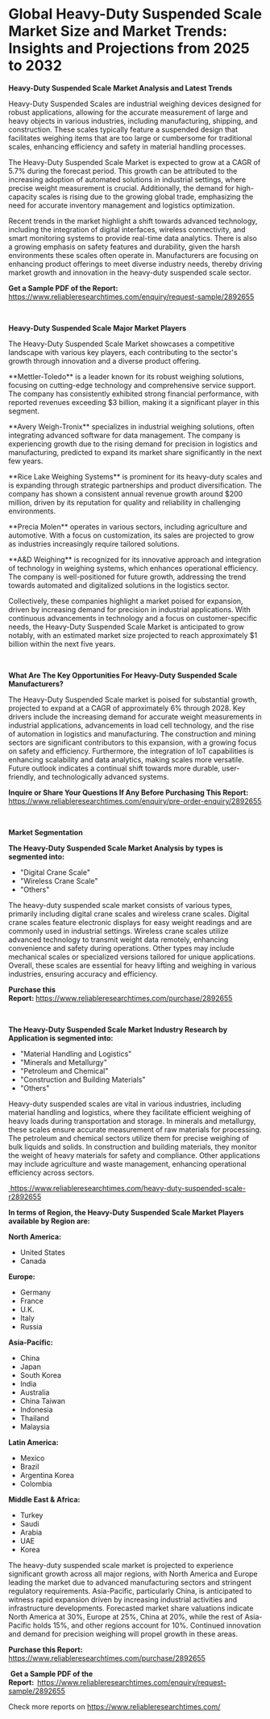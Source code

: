<p><h1>Global Heavy-Duty Suspended Scale Market Size and Market Trends: Insights and Projections from 2025 to 2032</h1></p><p><strong>Heavy-Duty Suspended Scale Market Analysis and Latest Trends</strong></p>
<p><p>Heavy-Duty Suspended Scales are industrial weighing devices designed for robust applications, allowing for the accurate measurement of large and heavy objects in various industries, including manufacturing, shipping, and construction. These scales typically feature a suspended design that facilitates weighing items that are too large or cumbersome for traditional scales, enhancing efficiency and safety in material handling processes.</p><p>The Heavy-Duty Suspended Scale Market is expected to grow at a CAGR of 5.7% during the forecast period. This growth can be attributed to the increasing adoption of automated solutions in industrial settings, where precise weight measurement is crucial. Additionally, the demand for high-capacity scales is rising due to the growing global trade, emphasizing the need for accurate inventory management and logistics optimization.</p><p>Recent trends in the market highlight a shift towards advanced technology, including the integration of digital interfaces, wireless connectivity, and smart monitoring systems to provide real-time data analytics. There is also a growing emphasis on safety features and durability, given the harsh environments these scales often operate in. Manufacturers are focusing on enhancing product offerings to meet diverse industry needs, thereby driving market growth and innovation in the heavy-duty suspended scale sector.</p></p>
<p><strong>Get a Sample PDF of the Report:&nbsp;</strong> <a href="https://www.reliableresearchtimes.com/enquiry/request-sample/2892655?utm_campaign=3293&utm_medium=2&utm_source=Github&utm_content=ia&utm_term=15032025&utm_id=heavy-duty-suspended-scale">https://www.reliableresearchtimes.com/enquiry/request-sample/2892655</a></p>
<p>&nbsp;</p>
<p><strong>Heavy-Duty Suspended Scale Major Market Players</strong></p>
<p><p>The Heavy-Duty Suspended Scale Market showcases a competitive landscape with various key players, each contributing to the sector's growth through innovation and a diverse product offering.</p><p>**Mettler-Toledo** is a leader known for its robust weighing solutions, focusing on cutting-edge technology and comprehensive service support. The company has consistently exhibited strong financial performance, with reported revenues exceeding $3 billion, making it a significant player in this segment.</p><p>**Avery Weigh-Tronix** specializes in industrial weighing solutions, often integrating advanced software for data management. The company is experiencing growth due to the rising demand for precision in logistics and manufacturing, predicted to expand its market share significantly in the next few years.</p><p>**Rice Lake Weighing Systems** is prominent for its heavy-duty scales and is expanding through strategic partnerships and product diversification. The company has shown a consistent annual revenue growth around $200 million, driven by its reputation for quality and reliability in challenging environments.</p><p>**Precia Molen** operates in various sectors, including agriculture and automotive. With a focus on customization, its sales are projected to grow as industries increasingly require tailored solutions. </p><p>**A&D Weighing** is recognized for its innovative approach and integration of technology in weighing systems, which enhances operational efficiency. The company is well-positioned for future growth, addressing the trend towards automated and digitalized solutions in the logistics sector.</p><p>Collectively, these companies highlight a market poised for expansion, driven by increasing demand for precision in industrial applications. With continuous advancements in technology and a focus on customer-specific needs, the Heavy-Duty Suspended Scale Market is anticipated to grow notably, with an estimated market size projected to reach approximately $1 billion within the next five years.</p></p>
<p>&nbsp;</p>
<p><strong>What Are The Key Opportunities For Heavy-Duty Suspended Scale Manufacturers?</strong></p>
<p><p>The Heavy-Duty Suspended Scale market is poised for substantial growth, projected to expand at a CAGR of approximately 6% through 2028. Key drivers include the increasing demand for accurate weight measurements in industrial applications, advancements in load cell technology, and the rise of automation in logistics and manufacturing. The construction and mining sectors are significant contributors to this expansion, with a growing focus on safety and efficiency. Furthermore, the integration of IoT capabilities is enhancing scalability and data analytics, making scales more versatile. Future outlook indicates a continual shift towards more durable, user-friendly, and technologically advanced systems.</p></p>
<p><strong>Inquire or Share Your Questions If Any Before Purchasing This Report:</strong> <a href="https://www.reliableresearchtimes.com/enquiry/pre-order-enquiry/2892655?utm_campaign=3293&utm_medium=2&utm_source=Github&utm_content=ia&utm_term=15032025&utm_id=heavy-duty-suspended-scale">https://www.reliableresearchtimes.com/enquiry/pre-order-enquiry/2892655</a></p>
<p>&nbsp;</p>
<p><strong>Market Segmentation</strong></p>
<p><strong>The Heavy-Duty Suspended Scale Market Analysis by types is segmented into:</strong></p>
<p><ul><li>"Digital Crane Scale"</li><li>"Wireless Crane Scale"</li><li>"Others"</li></ul></p>
<p><p>The heavy-duty suspended scale market consists of various types, primarily including digital crane scales and wireless crane scales. Digital crane scales feature electronic displays for easy weight readings and are commonly used in industrial settings. Wireless crane scales utilize advanced technology to transmit weight data remotely, enhancing convenience and safety during operations. Other types may include mechanical scales or specialized versions tailored for unique applications. Overall, these scales are essential for heavy lifting and weighing in various industries, ensuring accuracy and efficiency.</p></p>
<p><strong>Purchase this Report:&nbsp;</strong><a href="https://www.reliableresearchtimes.com/purchase/2892655?utm_campaign=3293&utm_medium=2&utm_source=Github&utm_content=ia&utm_term=15032025&utm_id=heavy-duty-suspended-scale">https://www.reliableresearchtimes.com/purchase/2892655</a></p>
<p>&nbsp;</p>
<p><strong>The Heavy-Duty Suspended Scale Market Industry Research by Application is segmented into:</strong></p>
<p><ul><li>"Material Handling and Logistics"</li><li>"Minerals and Metallurgy"</li><li>"Petroleum and Chemical"</li><li>"Construction and Building Materials"</li><li>"Others"</li></ul></p>
<p><p>Heavy-duty suspended scales are vital in various industries, including material handling and logistics, where they facilitate efficient weighing of heavy loads during transportation and storage. In minerals and metallurgy, these scales ensure accurate measurement of raw materials for processing. The petroleum and chemical sectors utilize them for precise weighing of bulk liquids and solids. In construction and building materials, they monitor the weight of heavy materials for safety and compliance. Other applications may include agriculture and waste management, enhancing operational efficiency across sectors.</p></p>
<p><a href="https://www.reliableresearchtimes.com/heavy-duty-suspended-scale-r2892655?utm_campaign=3293&utm_medium=2&utm_source=Github&utm_content=ia&utm_term=15032025&utm_id=heavy-duty-suspended-scale">&nbsp;https://www.reliableresearchtimes.com/heavy-duty-suspended-scale-r2892655</a></p>
<p><strong>In terms of Region, the Heavy-Duty Suspended Scale Market Players available by Region are:</strong></p>
<p>
    <p> <strong> North America: </strong>
        <ul>
            <li>United States</li>
            <li>Canada</li>
        </ul>
        </p> 
    <p> <strong> Europe: </strong>
        <ul>
            <li>Germany</li>
            <li>France</li>
            <li>U.K.</li>
            <li>Italy</li>
            <li>Russia</li>
        </ul>
        </p> 
    <p> <strong> Asia-Pacific: </strong>
        <ul>
            <li>China</li>
            <li>Japan</li>
            <li>South Korea</li>
            <li>India</li>
            <li>Australia</li>
            <li>China Taiwan</li>
            <li>Indonesia</li>
            <li>Thailand</li>
            <li>Malaysia</li>
        </ul>
        </p> 
    <p> <strong> Latin America: </strong>
        <ul>
            <li>Mexico</li>
            <li>Brazil</li>
            <li>Argentina Korea</li>
            <li>Colombia</li>
        </ul>
        </p> 
    <p> <strong> Middle East & Africa: </strong>
        <ul>
            <li>Turkey</li>
            <li>Saudi</li>
            <li>Arabia</li>
            <li>UAE</li>
            <li>Korea</li>
        </ul>
    </p>
    </p>
<p><p>The heavy-duty suspended scale market is projected to experience significant growth across all major regions, with North America and Europe leading the market due to advanced manufacturing sectors and stringent regulatory requirements. Asia-Pacific, particularly China, is anticipated to witness rapid expansion driven by increasing industrial activities and infrastructure developments. Forecasted market share valuations indicate North America at 30%, Europe at 25%, China at 20%, while the rest of Asia-Pacific holds 15%, and other regions account for 10%. Continued innovation and demand for precision weighing will propel growth in these areas.</p></p>
<p><strong>Purchase this Report: </strong><a href="https://www.reliableresearchtimes.com/purchase/2892655?utm_campaign=3293&utm_medium=2&utm_source=Github&utm_content=ia&utm_term=15032025&utm_id=heavy-duty-suspended-scale">https://www.reliableresearchtimes.com/purchase/2892655</a></p>
<p>&nbsp;<strong>Get a Sample PDF of the Report:&nbsp;&nbsp;</strong><a href="https://www.reliableresearchtimes.com/enquiry/request-sample/2892655?utm_campaign=3293&utm_medium=2&utm_source=Github&utm_content=ia&utm_term=15032025&utm_id=heavy-duty-suspended-scale">https://www.reliableresearchtimes.com/enquiry/request-sample/2892655</a></p>
<p><strong></strong></p>
<p>Check more reports on <a href="https://www.reliableresearchtimes.com/?utm_campaign=3293&utm_medium=2&utm_source=Github&utm_content=ia&utm_term=15032025&utm_id=heavy-duty-suspended-scale">https://www.reliableresearchtimes.com/</a></p>